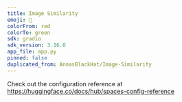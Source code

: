 ```yaml
---
title: Image Similarity
emoji: 🐨
colorFrom: red
colorTo: green
sdk: gradio
sdk_version: 3.16.0
app_file: app.py
pinned: false
duplicated_from: AnnasBlackHat/Image-Similarity
---
```


Check out the configuration reference at https://huggingface.co/docs/hub/spaces-config-reference
